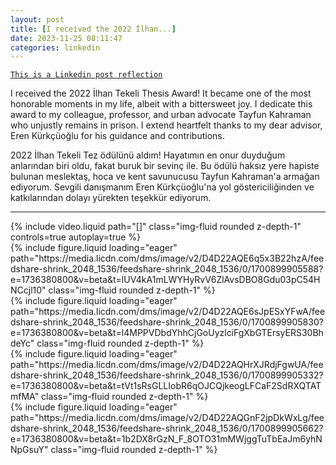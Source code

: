 ```yaml
---
layout: post
title: [I received the 2022 İlhan...]
date: 2023-11-25 08:11:47
categories: linkedin
---
```


[`This is a Linkedin post reflection`](https://www.linkedin.com/feed/update/urn:li:activity:7134091287669972993)

I received the 2022 İlhan Tekeli Thesis Award! It became one of the most honorable moments in my life, albeit with a bittersweet joy. I dedicate this award to my colleague, professor, and urban advocate Tayfun Kahraman who unjustly remains in prison. I extend heartfelt thanks to my dear advisor, Eren Kürkçüoğlu for his guidance and contributions.

2022 İlhan Tekeli Tez ödülünü aldım! Hayatımın en onur duyduğum anlarından biri oldu, fakat buruk bir sevinç ile. Bu ödülü haksız yere hapiste bulunan meslektaş, hoca ve kent savunucusu Tayfun Kahraman'a armağan ediyorum. Sevgili danışmanım Eren Kürkçüoğlu'na yol göstericiliğinden ve katkılarından dolayı yürekten teşekkür ediyorum.

<hr>
<div class="row mt-3">
<div class="col-sm mt-3 mt-md-0">{% include video.liquid path="[]" class="img-fluid rounded z-depth-1" controls=true autoplay=true %}</div>

<div class="col-sm mt-3 mt-md-0">{% include figure.liquid loading="eager" path="https://media.licdn.com/dms/image/v2/D4D22AQE6q5x3B22hzA/feedshare-shrink_2048_1536/feedshare-shrink_2048_1536/0/1700899905588?e=1736380800&v=beta&t=lUV4kA1mLWYHyRvV6ZlAvsDBO8Gdu03pC54HNCcjl10" class="img-fluid rounded z-depth-1" %}</div>
<div class="col-sm mt-3 mt-md-0">{% include figure.liquid loading="eager" path="https://media.licdn.com/dms/image/v2/D4D22AQE6sJpESxYFwA/feedshare-shrink_2048_1536/feedshare-shrink_2048_1536/0/1700899905830?e=1736380800&v=beta&t=l4MPPVDbdYhhCjGoUyzlciFgXbGTErsyERS30BhdeYc" class="img-fluid rounded z-depth-1" %}</div>
<div class="col-sm mt-3 mt-md-0">{% include figure.liquid loading="eager" path="https://media.licdn.com/dms/image/v2/D4D22AQHrXJRdjFgwUA/feedshare-shrink_2048_1536/feedshare-shrink_2048_1536/0/1700899905332?e=1736380800&v=beta&t=tVt1sRsGLLIobR6qOJCQjkeogLFCaF2SdRXQTATmfMA" class="img-fluid rounded z-depth-1" %}</div>
<div class="col-sm mt-3 mt-md-0">{% include figure.liquid loading="eager" path="https://media.licdn.com/dms/image/v2/D4D22AQGnF2jpDkWxLg/feedshare-shrink_2048_1536/feedshare-shrink_2048_1536/0/1700899905662?e=1736380800&v=beta&t=1b2DX8rGzN_F_8OTO31mMWjggTuTbEaJm6yhNNpGsuY" class="img-fluid rounded z-depth-1" %}</div>

</div>
